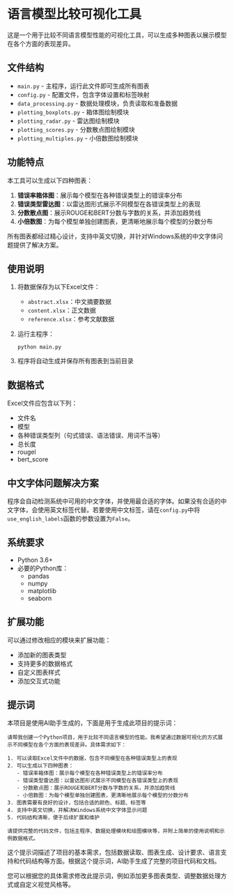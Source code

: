 # 语言模型比较可视化工具

这是一个用于比较不同语言模型性能的可视化工具，可以生成多种图表以展示模型在各个方面的表现差异。

## 文件结构

- `main.py` - 主程序，运行此文件即可生成所有图表
- `config.py` - 配置文件，包含字体设置和标签映射
- `data_processing.py` - 数据处理模块，负责读取和准备数据
- `plotting_boxplots.py` - 箱体图绘制模块
- `plotting_radar.py` - 雷达图绘制模块
- `plotting_scores.py` - 分数散点图绘制模块
- `plotting_multiples.py` - 小倍数图绘制模块

## 功能特点

本工具可以生成以下四种图表：

1. **错误率箱体图**：展示每个模型在各种错误类型上的错误率分布
2. **错误类型雷达图**：以雷达图形式展示不同模型在各错误类型上的表现
3. **分数散点图**：展示ROUGE和BERT分数与字数的关系，并添加趋势线
4. **小倍数图**：为每个模型单独创建图表，更清晰地展示每个模型的分数分布

所有图表都经过精心设计，支持中英文切换，并针对Windows系统的中文字体问题提供了解决方案。

## 使用说明

1. 将数据保存为以下Excel文件：
   - `abstract.xlsx`：中文摘要数据
   - `content.xlsx`：正文数据
   - `reference.xlsx`：参考文献数据

2. 运行主程序：
   ```
   python main.py
   ```

3. 程序将自动生成并保存所有图表到当前目录

## 数据格式

Excel文件应包含以下列：
- 文件名
- 模型
- 各种错误类型列（句式错误、语法错误、用词不当等）
- 总长度
- rougel
- bert_score

## 中文字体问题解决方案

程序会自动检测系统中可用的中文字体，并使用最合适的字体。如果没有合适的中文字体，会使用英文标签代替。若要使用中文标签，请在`config.py`中将`use_english_labels`函数的参数设置为`False`。

## 系统要求

- Python 3.6+
- 必要的Python库：
  - pandas
  - numpy
  - matplotlib
  - seaborn

## 扩展功能

可以通过修改相应的模块来扩展功能：
- 添加新的图表类型
- 支持更多的数据格式
- 自定义图表样式
- 添加交互式功能

## 提示词

本项目是使用AI助手生成的，下面是用于生成此项目的提示词：

```
请帮我创建一个Python项目，用于比较不同语言模型的性能。我希望通过数据可视化的方式展示不同模型在各个方面的表现差异。具体需求如下：

1. 可以读取Excel文件中的数据，包含不同模型在各种错误类型上的表现
2. 可以生成以下四种图表：
   - 错误率箱体图：展示每个模型在各种错误类型上的错误率分布
   - 错误类型雷达图：以雷达图形式展示不同模型在各错误类型上的表现
   - 分数散点图：展示ROUGE和BERT分数与字数的关系，并添加趋势线
   - 小倍数图：为每个模型单独创建图表，更清晰地展示每个模型的分数分布
3. 图表需要有良好的设计，包括合适的颜色、标题、标签等
4. 支持中英文切换，并解决Windows系统中文字体显示问题
5. 代码结构清晰，便于后续扩展和维护

请提供完整的代码文件，包括主程序、数据处理模块和绘图模块等，并附上简单的使用说明和示例数据格式。
```

这个提示词描述了项目的基本需求，包括数据读取、图表生成、设计要求、语言支持和代码结构等方面。根据这个提示词，AI助手生成了完整的项目代码和文档。

您可以根据您的具体需求修改此提示词，例如添加更多图表类型、调整数据处理方式或自定义视觉风格等。

